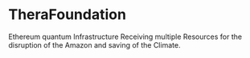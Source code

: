 # TheraFoundation
Ethereum quantum Infrastructure Receiving multiple Resources for the disruption of the Amazon and saving of the Climate.
